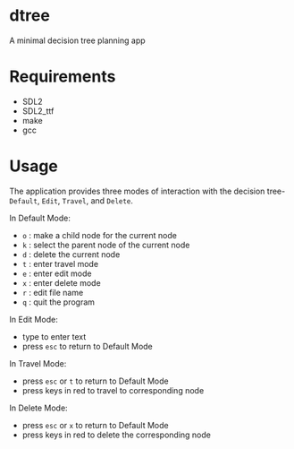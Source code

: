 # dtree
A minimal decision tree planning app

# Requirements

* SDL2
* SDL2_ttf
* make
* gcc

# Usage
The application provides three modes of interaction with the decision tree- `Default`, `Edit`, `Travel`, and `Delete`.

In Default Mode:
 - `o` : make a child node for the current node
 - `k` : select the parent node of the current node
 - `d` : delete the current node
 - `t` : enter travel mode
 - `e` : enter edit mode
 - `x` : enter delete mode
 - `r` : edit file name
 - `q` : quit the program

In Edit Mode:
 - type to enter text
 - press `esc` to return to Default Mode

In Travel Mode:
 - press `esc` or `t` to return to Default Mode
 - press keys in red to travel to corresponding node

In Delete Mode:
 - press `esc` or `x` to return to Default Mode
 - press keys in red to delete the corresponding node
